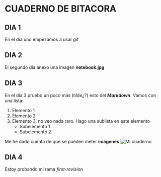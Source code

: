 # CUADERNO DE BITACORA
## DIA 1
En el dia uno empezamos a usar *git*

## DIA 2
El segundo dia anexo una imagen **notebook.jpg**

## DIA 3
En el dia 3 pruebo un poco más (tilde¿?) esto del ***Markdown***. Vamos con una lista:
1. Elemento 1
2. Elemento 2
3. Elemento 3, no veo nada raro. Hago una sublista en este elemento
    * Subelemento 1
    * Subelemento 2

Me he dado cuenta de que se pueden meter **imagenes**
![Mi cuaderno](/C:/Users/rolivas/Curso_GIT/moby-git/notebook.jpg)

## DIA 4
Estoy probando mi rama *first-revision*

